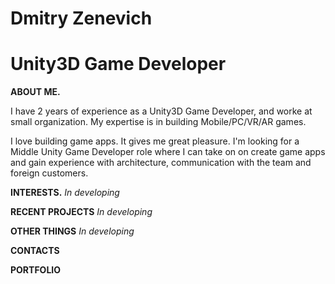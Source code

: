 # Dmitry Zenevich
# Unity3D Game Developer

**ABOUT ME.**

I have 2 years of experience as a Unity3D Game Developer, and worke at small organization. My expertise is in building Mobile/PC/VR/AR games.

I love building game apps. It gives me great pleasure. I'm looking for a Middle Unity Game Developer role where I can take on on create game apps and gain experience with architecture, communication with the team and foreign customers.
 
**INTERESTS.**
*In developing*

**RECENT PROJECTS**
*In developing*

**OTHER THINGS**
*In developing*

**CONTACTS**


**PORTFOLIO**
